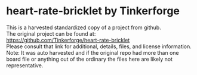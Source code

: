 
# heart-rate-bricklet by Tinkerforge  
This is a harvested standardized copy of a project from github.  
The original project can be found at:  
https://github.com/Tinkerforge/heart-rate-bricklet  
Please consult that link for additional, details, files, and license information.  
Note: It was auto harvested and if the original repo had more than one board file or anything out of the ordinary the files here are likely not representative.  
    